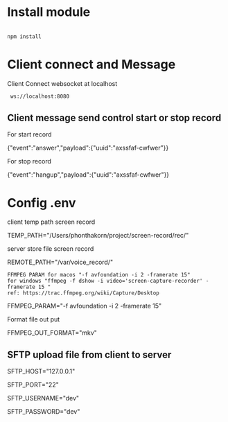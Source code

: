 # Install module

```bash

npm install

```

# Client connect and Message

Client Connect websocket at localhost

```bash
 ws://localhost:8080
```

## Client message send control start or stop record

For start record

{"event":"answer","payload":{"uuid":"axssfaf-cwfwer"}}

For stop record

{"event":"hangup","payload":{"uuid":"axssfaf-cwfwer"}}

# Config .env

client temp path screen record

TEMP_PATH="/Users/phonthakorn/project/screen-record/rec/"

server store file screen record

REMOTE_PATH="/var/voice_record/"

```
FFMPEG PARAM for macos "-f avfoundation -i 2 -framerate 15"
for windows "ffmpeg -f dshow -i video='screen-capture-recorder' -framerate 15 "
ref: https://trac.ffmpeg.org/wiki/Capture/Desktop
```

FFMPEG_PARAM="-f avfoundation -i 2 -framerate 15"

Format file out put

FFMPEG_OUT_FORMAT="mkv"

## SFTP upload file from client to server

SFTP_HOST="127.0.0.1"

SFTP_PORT="22"

SFTP_USERNAME="dev"

SFTP_PASSWORD="dev"
